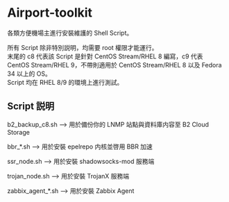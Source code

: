 # Airport-toolkit
各類方便機場主進行安裝維護的 Shell Script。

所有 Script 除非特別説明，均需要 root 權限才能運行。    
末尾的 c8 代表該 Script 是針對 CentOS Stream/RHEL 8 編寫，c9 代表 CentOS Stream/RHEL 9，不帶則適用於 CentOS Stream/RHEL 8 以及 Fedora 34 以上的 OS。    
Script 均在 RHEL 8/9 的環境上進行測試。    

## Script 説明

b2_backup_c8.sh --> 用於備份你的 LNMP 站點與資料庫内容至 B2 Cloud Storage

bbr_*.sh --> 用於安裝 epelrepo 内核並啓用 BBR 加速

ssr_node.sh --> 用於安裝 shadowsocks-mod 服務端

trojan_node.sh --> 用於安裝 TrojanX 服務端

zabbix_agent_*.sh --> 用於安裝 Zabbix Agent
